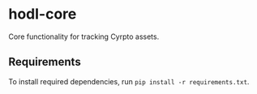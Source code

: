 # hodl-core
Core functionality for tracking Cyrpto assets.

## Requirements
To install required dependencies, run `pip install -r requirements.txt`.